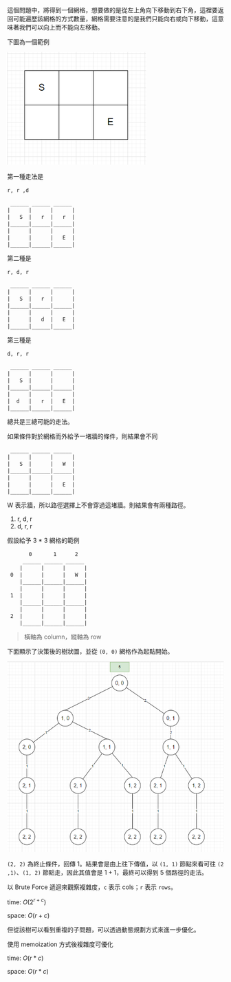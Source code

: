 這個問題中，將得到一個網格，想要做的是從左上角向下移動到右下角，這裡要返回可能遍歷該網格的方式數量，網格需要注意的是我們只能向右或向下移動，這意味著我們可以向上而不能向左移動。

下圖為一個範例

![Alt text](images/example.png)

第一種走法是

```
r, r ,d
```

```
 ______ ______ ______
|      |      |      |
|   S  |   r  |   r  |
|______|______|______|
|      |      |      |
|      |      |   E  |
|______|______|______|
```

第二種是

```
r, d, r
```

```
 ______ ______ ______
|      |      |      |
|   S  |   r  |      |
|______|______|______|
|      |      |      |
|      |   d  |   E  |
|______|______|______|
```

第三種是


```
d, r, r
```

```
 ______ ______ ______
|      |      |      |
|   S  |      |      |
|______|______|______|
|      |      |      |
|  d   |   r  |   E  |
|______|______|______|
```

總共是三總可能的走法。

如果條件對於網格而外給予一堵牆的條件，則結果會不同

```
 ______ ______ ______
|      |      |      |
|   S  |      |   W  |
|______|______|______|
|      |      |      |
|      |      |   E  |
|______|______|______|
```

W 表示牆，所以路徑選擇上不會穿過這堵牆。則結果會有兩種路徑。

1. r, d, r
2. d, r, r

假設給予 3 * 3 網格的範例
```
       0       1      2
     ______ ______ ______
    |      |      |      |
 0  |      |      |   W  |
    |______|______|______|
    |      |      |      |
 1  |      |      |      |
    |______|______|______|
    |      |      |      |
 2  |      |      |      |
    |______|______|______|
```

>橫軸為 column，縱軸為 row

下面顯示了決策後的樹狀圖，並從 `(0, 0)` 網格作為起點開始。


![Alt text](images/3-3-example.png)


`(2, 2)` 為終止條件，回傳 1。結果會是由上往下傳值，以 `(1, 1)` 節點來看可往 `(2 ,1)`、`(1, 2)` 節點走，因此其值會是 $1+1$，最終可以得到 5 個路徑的走法。

以 Brute Force 遞迴來觀察複雜度，`c` 表示 cols；`r` 表示 `rows`。

time: $O(2^{r+c})$

space: $O(r+c)$

但從該樹可以看到重複的子問題，可以透過動態規劃方式來進一步優化。

使用 memoization 方式後複雜度可優化

time: $O(r*c)$

space: $O(r*c)$